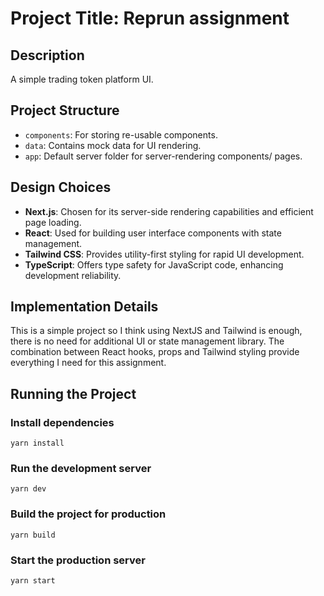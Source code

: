 # Project Title: Reprun assignment

## Description

A simple trading token platform UI.

## Project Structure
-   `components`: For storing re-usable components​​.
-   `data`: Contains mock data for UI rendering.
-   `app`: Default server folder for server-rendering components/ pages. 

## Design Choices

-   **Next.js**: Chosen for its server-side rendering capabilities and efficient page loading.
-   **React**: Used for building user interface components with state management.
-   **Tailwind CSS**: Provides utility-first styling for rapid UI development.
-   **TypeScript**: Offers type safety for JavaScript code, enhancing development reliability.

## Implementation Details
This is a simple project so I think using NextJS and Tailwind is enough, there is no need for additional UI or state management library. The combination between React hooks, props and Tailwind styling provide everything I need for this assignment.

## Running the Project
### Install dependencies

    yarn install

### Run the development server

    yarn dev

### Build the project for production

    yarn build

### Start the production server

    yarn start
